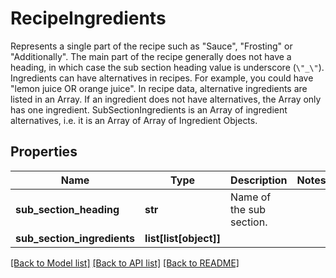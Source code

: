 # RecipeIngredients

Represents a single part of the recipe such as \"Sauce\", \"Frosting\" or \"Additionally\". The main part of the recipe generally does not have a heading, in which case the sub section heading value is underscore (`\"_\"`). <br>Ingredients can have alternatives in recipes. For example, you could have \"lemon juice OR orange juice\". In recipe data, alternative ingredients are listed in an Array. If an ingredient does not have alternatives, the Array only has one ingredient. SubSectionIngredients is an Array of ingredient alternatives, i.e. it is an Array of Array of Ingredient Objects. 
## Properties
Name | Type | Description | Notes
------------ | ------------- | ------------- | -------------
**sub_section_heading** | **str** | Name of the sub section. | 
**sub_section_ingredients** | **list[list[object]]** |  | 

[[Back to Model list]](../README.md#documentation-for-models) [[Back to API list]](../README.md#documentation-for-api-endpoints) [[Back to README]](../README.md)


